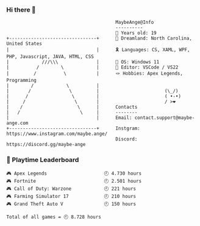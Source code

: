 ### Hi there 👋


                                            MaybeAnge@Info
                                            ----------
                                            🎪 Years old: 19
    +--------------------------------+      🎈 Dreamland: North Carolina, United States
    |                                |      🎗️ Languages: CS, XAML, WPF, PHP, Javascript, JAVA, HTML, CSS
    |            ///\\\              |      🍗 OS: Windows 11
    |          /        \            |      🎉 Editor: VSCode / VS22
    |         /          \           |      🪢 Hobbies: Apex Legends, Programming
    |        /            \          |
    |       /              \         |                        (\_/)
    |      /                \        |                        ( •-•)
    |     /                  \       |                        / >❤️
    |    /                    \      |      Contacts
    |   /                      \     |      --------
    |                                |      Email: contact.support@maybe-ange.com
    +--------------------------------+      Instgram: https://www.instagram.com/maybe.ange/
                                            Discord: https://discord.gg/maybe-ange
 
### 🥇 Playtime Leaderboard  
                                            
    🎮 Apex Legends                     🕘 4.730 hours
    🎮 Fortnite                         🕘 2.501 hours
    🎮 Call of Duty: Warzone            🕘 221 hours
    🎮 Farming Simulator 17             🕘 210 hours
    🎮 Grand Theft Auto V               🕘 150 hours

    Total of all games = 🕘 8.728 hours
